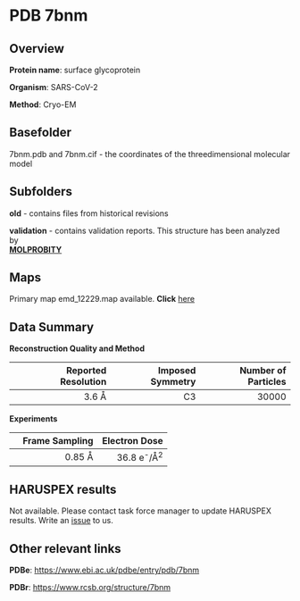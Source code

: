 # PDB 7bnm

## Overview

**Protein name**: surface glycoprotein

**Organism**: SARS-CoV-2

**Method**: Cryo-EM



## Basefolder

7bnm.pdb and 7bnm.cif - the coordinates of the threedimensional molecular model

## Subfolders



**old** - contains files from historical revisions

**validation** - contains validation reports. This structure has been analyzed by <br>  [**MOLPROBITY**](https://github.com/thorn-lab/coronavirus_structural_task_force/tree/master/pdb/surface_glycoprotein/SARS-CoV-2/7bnm/validation/molprobity)   



## Maps

Primary map emd_12229.map available. **Click** [here](http://ftp.wwpdb.org/pub/emdb/structures/EMD-12229/map/) 

## Data Summary
**Reconstruction Quality and Method**

|   | Reported Resolution | Imposed Symmetry | Number of Particles |
|---|-------------:|----------------:|--------------:|
|   |3.6 Å|C3|30000|

**Experiments**

|   | Frame Sampling | Electron Dose |
|---|-------------:|----------------:|
|   |0.85 Å|36.8 e<sup>-</sup>/Å<sup>2</sup>|

## HARUSPEX results

Not available. Please contact task force manager to update HARUSPEX results. Write an [issue](https://github.com/thorn-lab/coronavirus_structural_task_force/issues) to us.

## Other relevant links 
**PDBe**:  https://www.ebi.ac.uk/pdbe/entry/pdb/7bnm
 
**PDBr**: https://www.rcsb.org/structure/7bnm 
